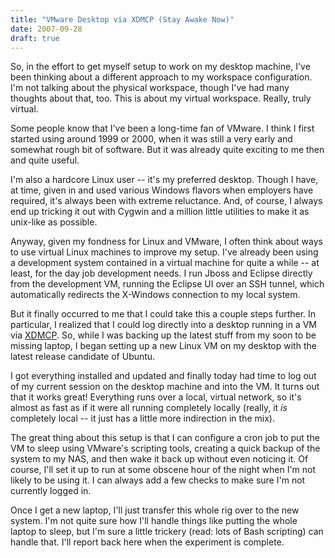 ```yaml
---
title: "VMware Desktop via XDMCP (Stay Awake Now)"
date: 2007-09-28
draft: true
---
```

So, in the effort to get myself setup to work on my desktop machine, I've been thinking about a different approach to my workspace configuration. I'm not talking about the physical workspace, though I've had many thoughts about that, too. This is about my virtual workspace. Really, truly virtual.  

Some people know that I've been a long-time fan of VMware. I think I first started using around 1999 or 2000, when it was still a very early and somewhat rough bit of software. But it was already quite exciting to me then and quite useful.   

I'm also a hardcore Linux user -- it's my preferred desktop. Though I have, at time, given in and used various Windows flavors when employers have required, it's always been with extreme reluctance. And, of course, I always end up tricking it out with Cygwin and a million little utilities to make it as unix-like as possible.  

Anyway, given my fondness for Linux and VMware, I often think about ways to use virtual Linux machines to improve my setup. I've already been using a development system contained in a virtual machine for quite a while -- at least, for the day job development needs. I run Jboss and Eclipse directly from the development VM, running the Eclipse UI over an SSH tunnel, which automatically redirects the X-Windows connection to my local system.  

But it finally occurred to me that I could take this a couple steps further. In particular, I realized that I could log directly into a desktop running in a VM via [XDMCP](http://en.wikipedia.org/wiki/XDMCP "XDMCP"). So, while I was backing up the latest stuff from my soon to be missing laptop, I began setting up a new Linux VM on my desktop with the latest release candidate of Ubuntu.   

I got everything installed and updated and finally today had time to log out of my current session on the desktop machine and into the VM. It turns out that it works great! Everything runs over a local, virtual network, so it's almost as fast as if it were all running completely locally (really, it _is_ completely local -- it just has a little more indirection in the mix).  

The great thing about this setup is that I can configure a cron job to put the VM to sleep using VMware's scripting tools, creating a quick backup of the system to my NAS, and then wake it back up without even noticing it. Of course, I'll set it up to run at some obscene hour of the night when I'm not likely to be using it. I can always add a few checks to make sure I'm not currently logged in.  

Once I get a new laptop, I'll just transfer this whole rig over to the new system. I'm not quite sure how I'll handle things like putting the whole laptop to sleep, but I'm sure a little trickery (read: lots of Bash scripting) can handle that. I'll report back here when the experiment is complete.
